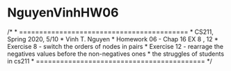 # NguyenVinhHW06
/*  * ==========================================  * CS211, Spring 2020, 5/10  * Vinh T. Nguyen  * Homework 06 - Chap 16 EX 8 , 12  * Exercise 8 - switch the orders of nodes in pairs  * Exercise 12 - rearrage the negatives values before the non-negatives ones  * the struggles of students in cs211  * ==========================================  */

